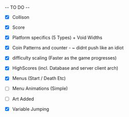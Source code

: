 
-- TO DO --

- [x] Collison 
- [x] Score
- [x] Platform specifics (5 Types) + Void Widths
- [x] Coin Patterns and counter - ~ didnt push like an idiot
- [x] difficulty scaling (Faster as the game progresses)
- [x] HighScores (incl. Database and server client arch)
- [x] Menus (Start / Death Etc)
- [ ] Menu Animations (Simple)
- [ ] Art Added
- [x] Variable Jumping    

